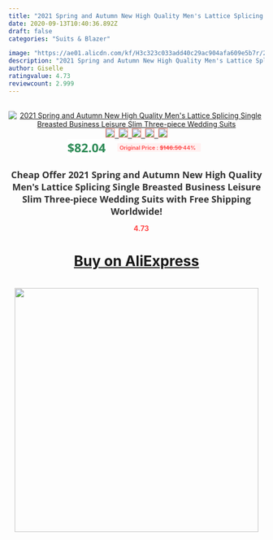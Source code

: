 ```yaml
---
title: "2021 Spring and Autumn New High Quality Men's Lattice Splicing Single Breasted Business Leisure Slim Three-piece Wedding Suits"
date: 2020-09-13T10:40:36.892Z
draft: false
categories: "Suits & Blazer"

image: "https://ae01.alicdn.com/kf/H3c323c033add40c29ac904afa609e5b7r/2021-Spring-and-Autumn-New-High-Quality-Men-s-Lattice-Splicing-Single-Breasted-Business-Leisure-Slim.jpg"
description: "2021 Spring and Autumn New High Quality Men's Lattice Splicing Single Breasted Business Leisure Slim Three-piece Wedding Suits"
author: Giselle
ratingvalue: 4.73
reviewcount: 2.999
---
```

<br>
<div style="text-align: center;">
<a href="https://s.click.aliexpress.com/e/_Af1Q2v" target="_blank" rel="nofollow noopener noreferrer"><img alt="2021 Spring and Autumn New High Quality Men's Lattice Splicing Single Breasted Business Leisure Slim Three-piece Wedding Suits" class="magnifier-image" src="https://ae01.alicdn.com/kf/H3c323c033add40c29ac904afa609e5b7r/2021-Spring-and-Autumn-New-High-Quality-Men-s-Lattice-Splicing-Single-Breasted-Business-Leisure-Slim.jpg_640x640.jpg">
<br>
<img style="border:1px solid salmon" src="https://ae01.alicdn.com/kf/H3c323c033add40c29ac904afa609e5b7r/2021-Spring-and-Autumn-New-High-Quality-Men-s-Lattice-Splicing-Single-Breasted-Business-Leisure-Slim.jpg_120x120.jpg">&nbsp;&nbsp;<img style="border:1px solid salmon" src="https://ae01.alicdn.com/kf/Hf5d01e5607b14c8a8a8626af4da19cbfC/2021-Spring-and-Autumn-New-High-Quality-Men-s-Lattice-Splicing-Single-Breasted-Business-Leisure-Slim.jpg_120x120.jpg">&nbsp;&nbsp;<img style="border:1px solid salmon" src="https://ae01.alicdn.com/kf/Hefbb644326034b91bcea163cfc298d10K/2021-Spring-and-Autumn-New-High-Quality-Men-s-Lattice-Splicing-Single-Breasted-Business-Leisure-Slim.jpg_120x120.jpg">&nbsp;&nbsp;<img style="border:1px solid salmon" src="https://ae01.alicdn.com/kf/H21b5ee70243845a9820ae6d264d5a0abf/2021-Spring-and-Autumn-New-High-Quality-Men-s-Lattice-Splicing-Single-Breasted-Business-Leisure-Slim.jpg_120x120.jpg">&nbsp;&nbsp;<img style="border:1px solid salmon" src="https://ae01.alicdn.com/kf/Hedd0458460dc4349a91d51c11c3ba8f8E/2021-Spring-and-Autumn-New-High-Quality-Men-s-Lattice-Splicing-Single-Breasted-Business-Leisure-Slim.jpg_120x120.jpg"></a></div><br0>
<div style="text-align: center;"><span style="background-color: white; border: 0px; box-sizing: border-box; color: seagreen; display: inline-block; font-family: &quot;open sans&quot; , &quot;arial&quot; , &quot;helvetica&quot; , sans-serif , &quot;heiti&quot;; font-size: 24px; font-stretch: inherit; font-weight: 700; line-height: inherit; margin: 0px 10px 0px 0px; padding: 0px; vertical-align: middle;">$82.04 </span>
<span style="background: rgb(255 , 241 , 241); border-radius: 3px; border: 0px; box-sizing: border-box; color: #ff4747; display: inline-block; font-family: inherit; font-size: 12px; font-stretch: inherit; font-style: inherit; font-variant: inherit; font-weight: 600; line-height: inherit; margin: 0px; padding: 2px 5px; transform: scale(0.9); vertical-align: middle;">Original Price : <b style="text-decoration: line-through;">$146.50 </b> 44%&nbsp;&nbsp;</span></div>
<h1 style="color: #333333; display: inline-block; font-family: &quot;open sans&quot; , &quot;arial&quot; , &quot;helvetica&quot; , sans-serif , &quot;heiti&quot;; font-size: 18px; font-stretch: inherit; font-weight: 700; text-align: center;">Cheap Offer 2021 Spring and Autumn New High Quality Men's Lattice Splicing Single Breasted Business Leisure Slim Three-piece Wedding Suits with Free Shipping Worldwide!</h1>
<div style="color: #ff4747; text-align: center;">
<img src="https://4.bp.blogspot.com/-M0ZcTcb-5uY/XleCXlxnR4I/AAAAAAAAAEc/OrjgMkXV1oMQFaCRZj5HQwOCBcu3w1FegCPcBGAYYCw/s1600/star.png" style="height: 15px;">&nbsp;<b>4.73</b></div>
<div class="button_cont" align="center"><a class="buynow_a" href="https://s.click.aliexpress.com/e/_Af1Q2v" target="_blank" rel="nofollow noopener noreferrer"><H1>Buy on AliExpress</H1></a></div><br>
<div class="separator" style="clear: both; text-align: center;">
<img src="https://lh3.googleusercontent.com/-pTy5HemUv9M/XlePHvY0dAI/AAAAAAAAAE4/0nX5iRUoIWY8eMW9Dpxeirr157OZliDIgCLcBGAsYHQ/s1600/badge.gif" width="480">
</div>
